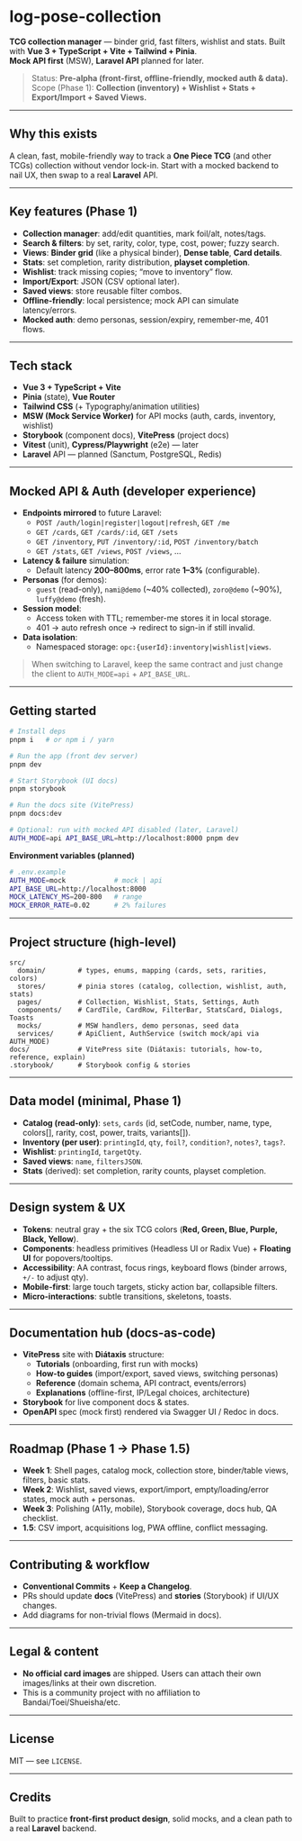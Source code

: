 # log-pose-collection

**TCG collection manager** — binder grid, fast filters, wishlist and stats. Built with **Vue 3 + TypeScript + Vite + Tailwind + Pinia**.  
**Mock API first** (MSW), **Laravel API** planned for later.

> Status: **Pre-alpha (front-first, offline-friendly, mocked auth & data).**  
> Scope (Phase 1): **Collection (inventory) + Wishlist + Stats + Export/Import + Saved Views.**

---

## Why this exists

A clean, fast, mobile-friendly way to track a **One Piece TCG** (and other TCGs) collection without vendor lock-in. Start with a mocked backend to nail UX, then swap to a real **Laravel** API.

---

## Key features (Phase 1)

- **Collection manager**: add/edit quantities, mark foil/alt, notes/tags.
- **Search & filters**: by set, rarity, color, type, cost, power; fuzzy search.
- **Views**: **Binder grid** (like a physical binder), **Dense table**, **Card details**.
- **Stats**: set completion, rarity distribution, **playset completion**.
- **Wishlist**: track missing copies; “move to inventory” flow.
- **Import/Export**: JSON (CSV optional later).
- **Saved views**: store reusable filter combos.
- **Offline-friendly**: local persistence; mock API can simulate latency/errors.
- **Mocked auth**: demo personas, session/expiry, remember-me, 401 flows.

---

## Tech stack

- **Vue 3 + TypeScript + Vite**
- **Pinia** (state), **Vue Router**
- **Tailwind CSS** (+ Typography/animation utilities)
- **MSW (Mock Service Worker)** for API mocks (auth, cards, inventory, wishlist)
- **Storybook** (component docs), **VitePress** (project docs)
- **Vitest** (unit), **Cypress/Playwright** (e2e) — later
- **Laravel** API — planned (Sanctum, PostgreSQL, Redis)

---

## Mocked API & Auth (developer experience)

- **Endpoints mirrored** to future Laravel:
  - `POST /auth/login|register|logout|refresh`, `GET /me`
  - `GET /cards`, `GET /cards/:id`, `GET /sets`
  - `GET /inventory`, `PUT /inventory/:id`, `POST /inventory/batch`
  - `GET /stats`, `GET /views`, `POST /views`, …
- **Latency & failure** simulation:
  - Default latency **200–800ms**, error rate **1–3%** (configurable).
- **Personas** (for demos):
  - `guest` (read-only), `nami@demo` (~40% collected), `zoro@demo` (~90%), `luffy@demo` (fresh).
- **Session model**:
  - Access token with TTL; remember-me stores it in local storage.
  - 401 → auto refresh once → redirect to sign-in if still invalid.
- **Data isolation**:
  - Namespaced storage: `opc:{userId}:inventory|wishlist|views`.

> When switching to Laravel, keep the same contract and just change the client to `AUTH_MODE=api` + `API_BASE_URL`.

---

## Getting started

```bash
# Install deps
pnpm i   # or npm i / yarn

# Run the app (front dev server)
pnpm dev

# Start Storybook (UI docs)
pnpm storybook

# Run the docs site (VitePress)
pnpm docs:dev

# Optional: run with mocked API disabled (later, Laravel)
AUTH_MODE=api API_BASE_URL=http://localhost:8000 pnpm dev
```

**Environment variables (planned)**

```bash
# .env.example
AUTH_MODE=mock            # mock | api
API_BASE_URL=http://localhost:8000
MOCK_LATENCY_MS=200-800   # range
MOCK_ERROR_RATE=0.02      # 2% failures
```

---

## Project structure (high-level)

```
src/
  domain/        # types, enums, mapping (cards, sets, rarities, colors)
  stores/        # pinia stores (catalog, collection, wishlist, auth, stats)
  pages/         # Collection, Wishlist, Stats, Settings, Auth
  components/    # CardTile, CardRow, FilterBar, StatsCard, Dialogs, Toasts
  mocks/         # MSW handlers, demo personas, seed data
  services/      # ApiClient, AuthService (switch mock/api via AUTH_MODE)
docs/            # VitePress site (Diátaxis: tutorials, how-to, reference, explain)
.storybook/      # Storybook config & stories
```

---

## Data model (minimal, Phase 1)

- **Catalog (read-only)**: `sets`, `cards` (id, setCode, number, name, type, colors[], rarity, cost, power, traits, variants[]).
- **Inventory (per user)**: `printingId`, `qty`, `foil?`, `condition?`, `notes?`, `tags?`.
- **Wishlist**: `printingId`, `targetQty`.
- **Saved views**: `name`, `filtersJSON`.
- **Stats** (derived): set completion, rarity counts, playset completion.

---

## Design system & UX

- **Tokens**: neutral gray + the six TCG colors (**Red, Green, Blue, Purple, Black, Yellow**).
- **Components**: headless primitives (Headless UI or Radix Vue) + **Floating UI** for popovers/tooltips.
- **Accessibility**: AA contrast, focus rings, keyboard flows (binder arrows, `+/-` to adjust qty).
- **Mobile-first**: large touch targets, sticky action bar, collapsible filters.
- **Micro-interactions**: subtle transitions, skeletons, toasts.

---

## Documentation hub (docs-as-code)

- **VitePress** site with **Diátaxis** structure:
  - **Tutorials** (onboarding, first run with mocks)
  - **How-to guides** (import/export, saved views, switching personas)
  - **Reference** (domain schema, API contract, events/errors)
  - **Explanations** (offline-first, IP/Legal choices, architecture)
- **Storybook** for live component docs & states.
- **OpenAPI** spec (mock first) rendered via Swagger UI / Redoc in docs.

---

## Roadmap (Phase 1 → Phase 1.5)

- **Week 1**: Shell pages, catalog mock, collection store, binder/table views, filters, basic stats.
- **Week 2**: Wishlist, saved views, export/import, empty/loading/error states, mock auth + personas.
- **Week 3**: Polishing (A11y, mobile), Storybook coverage, docs hub, QA checklist.
- **1.5**: CSV import, acquisitions log, PWA offline, conflict messaging.

---

## Contributing & workflow

- **Conventional Commits** + **Keep a Changelog**.
- PRs should update **docs** (VitePress) and **stories** (Storybook) if UI/UX changes.
- Add diagrams for non-trivial flows (Mermaid in docs).

---

## Legal & content

- **No official card images** are shipped. Users can attach their own images/links at their own discretion.
- This is a community project with no affiliation to Bandai/Toei/Shueisha/etc.

---

## License

MIT — see `LICENSE`.

---

## Credits

Built to practice **front-first product design**, solid mocks, and a clean path to a real **Laravel** backend.
